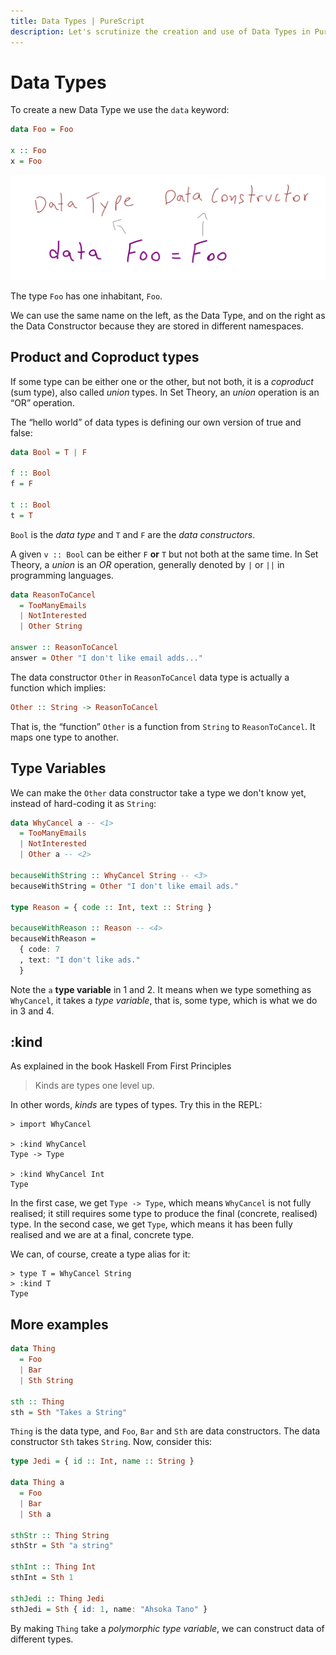 ```yaml
---
title: Data Types | PureScript
description: Let's scrutinize the creation and use of Data Types in PureScript and learn about the concepts behind them.
---
```


# Data Types

To create a new Data Type we use the `data` keyword:

```haskell
data Foo = Foo

x :: Foo
x = Foo
```

![Data Types Example 1](data-types.assets/data-types-1.svg)

The type `Foo` has one inhabitant, `Foo`.

We can use the same name on the left, as the Data Type, and on the right as the Data Constructor because they are stored in different namespaces.

## Product and Coproduct types

If some type can be either one or the other, but not both, it is a *coproduct* (sum type), also called *union* types. In Set Theory, an *union* operation is an “OR” operation.

The “hello world” of data types is defining our own version of true and false:

```haskell
data Bool = T | F

f :: Bool
f = F

t :: Bool
t = T
```

`Bool` is the *data type* and `T` and `F` are the *data constructors*.

A given `v :: Bool` can be either `F` **or** `T` but not both at the same time. In Set Theory, a *union* is an *OR* operation, generally denoted by `|` or `||` in programming languages.

```haskell
data ReasonToCancel
  = TooManyEmails
  | NotInterested
  | Other String

answer :: ReasonToCancel
answer = Other "I don't like email adds..."
```

The data constructor `Other` in `ReasonToCancel` data type is actually a function which implies:

```haskell
Other :: String -> ReasonToCancel
```

That is, the “function” `Other` is a function from `String` to `ReasonToCancel`. It maps one type to another.


## Type Variables

We can make the `Other` data constructor take a type we don't know yet, instead of hard-coding it as `String`:

```haskell
data WhyCancel a -- <1>
  = TooManyEmails
  | NotInterested
  | Other a -- <2>

becauseWithString :: WhyCancel String -- <3>
becauseWithString = Other "I don't like email ads."

type Reason = { code :: Int, text :: String }

becauseWithReason :: Reason -- <4>
becauseWithReason =
  { code: 7
  , text: "I don't like ads."
  }
```

Note the `a` **type variable** in 1 and 2. It means when we type something as `WhyCancel`, it takes a *type variable*, that is, some type, which is what we do in 3 and 4.

## :kind

As explained in the book Haskell From First Principles

> Kinds are types one level up.

In other words, *kinds* are types of types. Try this in the REPL:

```haskell-repl
> import WhyCancel

> :kind WhyCancel
Type -> Type

> :kind WhyCancel Int
Type
```

In the first case, we get `Type -> Type`, which means `WhyCancel` is not fully realised; it still requires some type to produce the final (concrete, realised) type. In the second case, we get `Type`, which means it has been fully realised and we are at a final, concrete type.

We can, of course, create a type alias for it:

```haskell-repl
> type T = WhyCancel String
> :kind T
Type
```

## More examples

```haskell
data Thing
  = Foo
  | Bar
  | Sth String

sth :: Thing
sth = Sth "Takes a String"
```

`Thing` is the data type, and `Foo`, `Bar` and `Sth` are data constructors. The data constructor `Sth` takes `String`. Now, consider this:

```haskell
type Jedi = { id :: Int, name :: String }

data Thing a
  = Foo
  | Bar
  | Sth a

sthStr :: Thing String
sthStr = Sth "a string"

sthInt :: Thing Int
sthInt = Sth 1

sthJedi :: Thing Jedi
sthJedi = Sth { id: 1, name: "Ahsoka Tano" }
```

By making `Thing` take a *polymorphic type variable*, we can construct data of different types.

